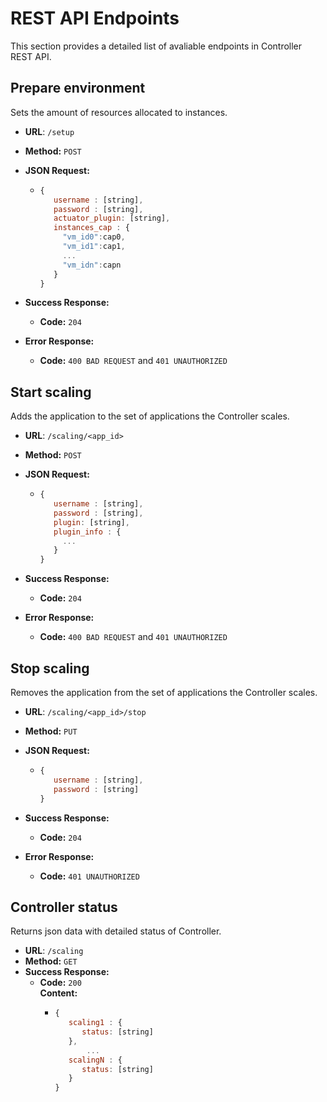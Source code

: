 #  REST API Endpoints
This section provides a detailed list of avaliable endpoints in Controller REST API.

## Prepare environment 
  Sets the amount of resources allocated to instances.

* **URL**: `/setup`
* **Method:** `POST`

* **JSON Request:**
	* ```javascript
	  {
	     username : [string],
	     password : [string],
	     actuator_plugin: [string],
	     instances_cap : {
	       "vm_id0":cap0,
	       "vm_id1":cap1,
	       ...
	       "vm_idn":capn
	     }
	  }
	  ```
* **Success Response:**
  * **Code:** `204` <br />
		
* **Error Response:**
  * **Code:** `400 BAD REQUEST` and `401 UNAUTHORIZED`<br />

## Start scaling 
  Adds the application to the set of applications the Controller scales.

* **URL**: `/scaling/<app_id>`
* **Method:** `POST`

* **JSON Request:**
	* ```javascript
	  {
	     username : [string],
	     password : [string],
	     plugin: [string],
	     plugin_info : {
	       ...
	     }
	  }
	  ```
* **Success Response:**
  * **Code:** `204` <br />
		
* **Error Response:**
  * **Code:** `400 BAD REQUEST` and `401 UNAUTHORIZED`<br />

## Stop scaling 
  Removes the application from the set of applications the Controller scales.

* **URL**: `/scaling/<app_id>/stop`
* **Method:** `PUT`

* **JSON Request:**
	* ```javascript
	  {
	     username : [string],
	     password : [string]
	  }
	  ```
* **Success Response:**
  * **Code:** `204` <br />
		
* **Error Response:**
  * **Code:** `401 UNAUTHORIZED`<br />

## Controller status
  Returns json data with detailed status of Controller.

* **URL**: `/scaling`
* **Method:** `GET`
* **Success Response:**
  * **Code:** `200` <br /> **Content:** 
	  * ```javascript
	    {
	       scaling1 : {
	          status: [string]
	       },
     	       ...
	       scalingN : {
	          status: [string]
	       }		 
	    }
		```
